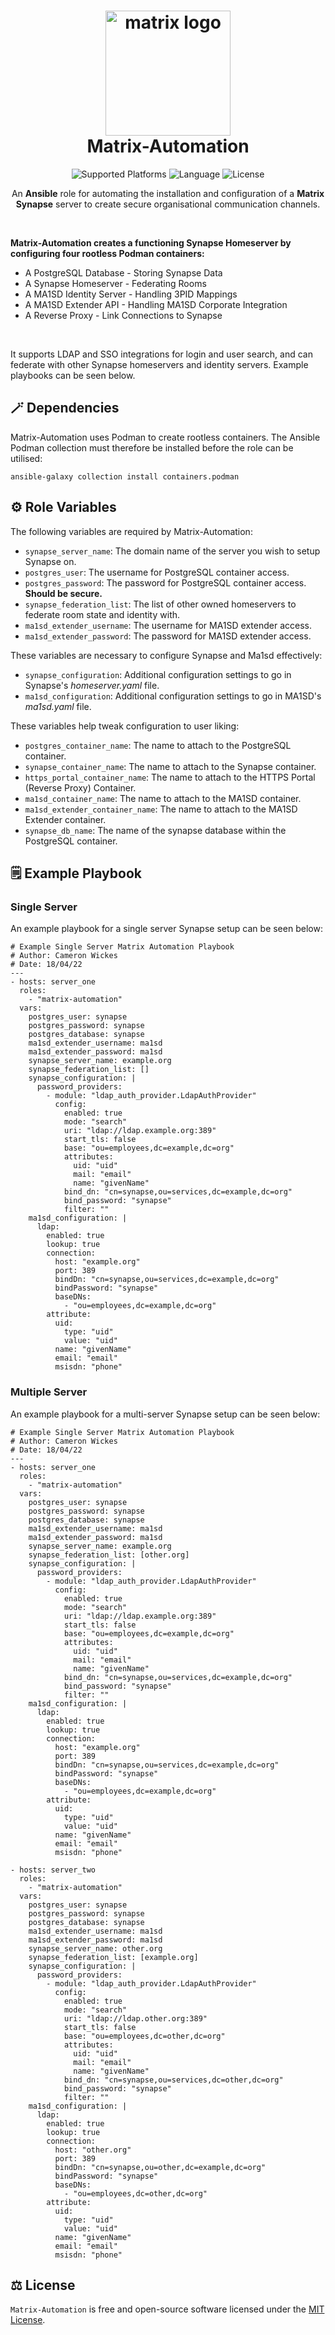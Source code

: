 <h1 align="center">
  <img alt="matrix logo" src="https://element.io/images/logo-mark-primary.svg" width="200px"/><br/>
  Matrix-Automation
</h1>

<p align="center">
  <img alt="Supported Platforms" src="https://img.shields.io/badge/Platform-Ubuntu-blueviolet?color=blue&style=for-the-badge">
  <img alt="Language" src="https://img.shields.io/badge/Language-Ansible-blue?color=blueviolet&style=for-the-badge">
  <img alt="License" src="https://img.shields.io/github/license/cameronwickes/matrix-automation?color=brightgreen&style=for-the-badge">
</p>

<p align="center">
  An <b>Ansible</b> role for automating the installation and configuration of a <b>Matrix Synapse</b> server to create secure organisational communication channels.
</p>

<br/>

<p>
  <b>Matrix-Automation creates a functioning Synapse Homeserver by configuring four rootless Podman containers:</b>
  <ul>
    <li>A PostgreSQL Database - Storing Synapse Data</li>
    <li>A Synapse Homeserver - Federating Rooms</li>
    <li>A MA1SD Identity Server - Handling 3PID Mappings</li>
    <li>A MA1SD Extender API - Handling MA1SD Corporate Integration</li>
    <li>A Reverse Proxy - Link Connections to Synapse</li>
  </ul>
  
  </br>
  
  It supports LDAP and SSO integrations for login and user search, and can federate with other Synapse homeservers and identity servers. Example playbooks can be seen below.
</p>

## 🪄 Dependencies

Matrix-Automation uses Podman to create rootless containers. The Ansible Podman collection must therefore be installed before the role can be utilised:

`ansible-galaxy collection install containers.podman`

## ⚙️ Role Variables

The following variables are required by Matrix-Automation:

- `synapse_server_name`: The domain name of the server you wish to setup Synapse on.
- `postgres_user`: The username for PostgreSQL container access.
- `postgres_password`: The password for PostgreSQL container access. **Should be secure.**
- `synapse_federation_list`: The list of other owned homeservers to federate room state and identity with.
- `ma1sd_extender_username`: The username for MA1SD extender access.
- `ma1sd_extender_password`: The password for MA1SD extender access.

These variables are necessary to configure Synapse and Ma1sd effectively:

- `synapse_configuration`: Additional configuration settings to go in Synapse's *homeserver.yaml* file.
- `ma1sd_configuration`: Additional configuration settings to go in MA1SD's *ma1sd.yaml* file.

These variables help tweak configuration to user liking:

- `postgres_container_name`: The name to attach to the PostgreSQL container.
- `synapse_container_name`: The name to attach to the Synapse container.
- `https_portal_container_name`: The name to attach to the HTTPS Portal (Reverse Proxy) Container.
- `ma1sd_container_name`: The name to attach to the MA1SD container.
- `ma1sd_extender_container_name`: The name to attach to the MA1SD Extender container.
- `synapse_db_name`: The name of the synapse database within the PostgreSQL container.

## 🗒️ Example Playbook

### Single Server

An example playbook for a single server Synapse setup can be seen below:

```
# Example Single Server Matrix Automation Playbook
# Author: Cameron Wickes
# Date: 18/04/22
---
- hosts: server_one
  roles:
    - "matrix-automation"
  vars:
    postgres_user: synapse
    postgres_password: synapse
    postgres_database: synapse
    ma1sd_extender_username: ma1sd
    ma1sd_extender_password: ma1sd
    synapse_server_name: example.org
    synapse_federation_list: []
    synapse_configuration: |
      password_providers:
        - module: "ldap_auth_provider.LdapAuthProvider"
          config:
            enabled: true
            mode: "search"
            uri: "ldap://ldap.example.org:389"
            start_tls: false
            base: "ou=employees,dc=example,dc=org"
            attributes:
              uid: "uid"
              mail: "email"
              name: "givenName"
            bind_dn: "cn=synapse,ou=services,dc=example,dc=org"
            bind_password: "synapse"
            filter: ""
    ma1sd_configuration: |
      ldap:
        enabled: true
        lookup: true
        connection:
          host: "example.org"
          port: 389
          bindDn: "cn=synapse,ou=services,dc=example,dc=org"
          bindPassword: "synapse"
          baseDNs:
            - "ou=employees,dc=example,dc=org"
        attribute:
          uid:
            type: "uid"
            value: "uid"
          name: "givenName"
          email: "email"
          msisdn: "phone"
```

### Multiple Server

An example playbook for a multi-server Synapse setup can be seen below:


```
# Example Single Server Matrix Automation Playbook
# Author: Cameron Wickes
# Date: 18/04/22
---
- hosts: server_one
  roles:
    - "matrix-automation"
  vars:
    postgres_user: synapse
    postgres_password: synapse
    postgres_database: synapse
    ma1sd_extender_username: ma1sd
    ma1sd_extender_password: ma1sd
    synapse_server_name: example.org
    synapse_federation_list: [other.org]
    synapse_configuration: |
      password_providers:
        - module: "ldap_auth_provider.LdapAuthProvider"
          config:
            enabled: true
            mode: "search"
            uri: "ldap://ldap.example.org:389"
            start_tls: false
            base: "ou=employees,dc=example,dc=org"
            attributes:
              uid: "uid"
              mail: "email"
              name: "givenName"
            bind_dn: "cn=synapse,ou=services,dc=example,dc=org"
            bind_password: "synapse"
            filter: ""
    ma1sd_configuration: |
      ldap:
        enabled: true
        lookup: true
        connection:
          host: "example.org"
          port: 389
          bindDn: "cn=synapse,ou=services,dc=example,dc=org"
          bindPassword: "synapse"
          baseDNs:
            - "ou=employees,dc=example,dc=org"
        attribute:
          uid:
            type: "uid"
            value: "uid"
          name: "givenName"
          email: "email"
          msisdn: "phone"
          
- hosts: server_two
  roles:
    - "matrix-automation"
  vars:
    postgres_user: synapse
    postgres_password: synapse
    postgres_database: synapse
    ma1sd_extender_username: ma1sd
    ma1sd_extender_password: ma1sd
    synapse_server_name: other.org
    synapse_federation_list: [example.org]
    synapse_configuration: |
      password_providers:
        - module: "ldap_auth_provider.LdapAuthProvider"
          config:
            enabled: true
            mode: "search"
            uri: "ldap://ldap.other.org:389"
            start_tls: false
            base: "ou=employees,dc=other,dc=org"
            attributes:
              uid: "uid"
              mail: "email"
              name: "givenName"
            bind_dn: "cn=synapse,ou=services,dc=other,dc=org"
            bind_password: "synapse"
            filter: ""
    ma1sd_configuration: |
      ldap:
        enabled: true
        lookup: true
        connection:
          host: "other.org"
          port: 389
          bindDn: "cn=synapse,ou=other,dc=example,dc=org"
          bindPassword: "synapse"
          baseDNs:
            - "ou=employees,dc=other,dc=org"
        attribute:
          uid:
            type: "uid"
            value: "uid"
          name: "givenName"
          email: "email"
          msisdn: "phone"
```

## ⚖️ License

`Matrix-Automation` is free and open-source software licensed under the [MIT License](https://github.com/cameronwickes/matrix-automation/blob/main/LICENSE).
